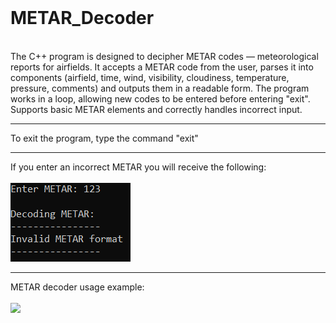 <br clear="both">
<h1 align="left">METAR_Decoder</h3>
<br>
The C++ program is designed to decipher METAR codes — meteorological reports for airfields. It accepts a METAR code from the user, parses it into components (airfield, time, wind, visibility, cloudiness, temperature, pressure, comments) and outputs them in a readable form.
The program works in a loop, allowing new codes to be entered before entering "exit". Supports basic METAR elements and correctly handles incorrect input.
<hr>
To exit the program, type the command "exit"
<br>
<hr>
If you enter an incorrect METAR you will receive the following:
<br>
<br>
<img src="Assets/invalid_format.png">
<hr>
METAR decoder usage example:
<br>
<br>
<img src="Assets/METAR_usage.gif">
